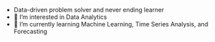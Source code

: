 - Data-driven problem solver and never ending learner
- 👀 I’m interested in Data Analytics
- 🌱 I’m currently learning Machine Learning, Time Series Analysis, and Forecasting

<!---
amytakeuchi/amytakeuchi is a ✨ special ✨ repository because its `README.md` (this file) appears on your GitHub profile.
You can click the Preview link to take a look at your changes.
--->
